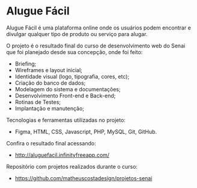 # Alugue Fácil
Alugue Fácil é uma plataforma online onde os usuários podem encontrar e divulgar qualquer tipo de produto ou serviço para alugar.

O projeto é o resultado final do curso de desenvolvimento web do Senai que foi planejado desde sua concepção, onde foi feito:
- Briefing; 
- Wireframes e layout inicial;
- Identidade visual (logo, tipografia, cores, etc); 
- Criação do banco de dados; 
- Modelagem do sistema e documentações;
- Desenvolvimento Front-end e Back-end;
- Rotinas de Testes;
- Implantação e manutenção;

Tecnologias e ferramentas utilizadas no projeto:
- Figma, HTML, CSS, Javascript, PHP, MySQL, Git, GitHub.

Confira o resultado final acessando:
- http://aluguefacil.infinityfreeapp.com/

Repositório com projetos realizados durante o curso:
- https://github.com/matheuscostadesign/projetos-senai
